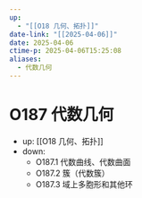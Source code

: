 ```yaml
---
up:
  - "[[O18 几何、拓扑]]"
date-link: "[[2025-04-06]]"
date: 2025-04-06
ctime-p: 2025-04-06T15:25:08
aliases:
  - 代数几何
---
```


# O187 代数几何

- up: [[O18 几何、拓扑]]
- down:	
	- O187.1 代数曲线、代数曲面
	- O187.2 簇（代数簇）
	- O187.3 域上多胞形和其他环
	
